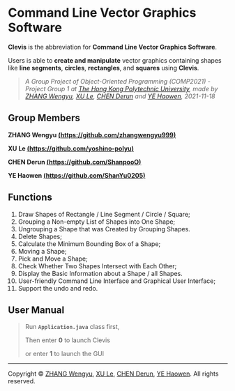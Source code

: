 # Command Line Vector Graphics Software

**Clevis** is the abbreviation for **Command Line Vector Graphics Software**.

Users is able to **create and manipulate** vector graphics containing shapes like **line segments**, **circles**, **rectangles**, and **squares** using **Clevis**.

> *A Group Project of Object-Oriented Programming (COMP2021) - Project Group 1 at [The Hong Kong Polytechnic University](https://www.polyu.edu.hk/), made by [ZHANG Wengyu](https://github.com/zhangwengyu999), [XU Le](https://github.com/yoshino-polyu), [CHEN Derun](https://github.com/ShanpooO) and [YE Haowen](https://github.com/ShanYu0205), 2021-11-18*

## Group Members

**ZHANG Wengyu [(https://github.com/zhangwengyu999)](https://github.com/zhangwengyu999)**

**XU Le [(https://github.com/yoshino-polyu)](https://github.com/yoshino-polyu)**

**CHEN Derun [(https://github.com/ShanpooO)](https://github.com/ShanpooO)**

**YE Haowen [(https://github.com/ShanYu0205)](https://github.com/ShanYu0205)**

## Functions

1. Draw Shapes of Rectangle / Line Segment / Circle / Square;
2. Grouping a Non-empty List of Shapes into One Shape;
3. Ungrouping a Shape that was Created by Grouping Shapes.
4. Delete Shapes;
5. Calculate the Minimum Bounding Box of a Shape;
6. Moving a Shape;
7. Pick and Move a Shape;
8. Check Whether Two Shapes Intersect with Each Other;
9. Display the Basic Information about a Shape / all Shapes.
10. User-friendly Command Line Interface and Graphical User Interface;
11. Support the undo and redo.

## User Manual

> Run **`Application.java`** class first,
> 
> Then enter **0** to launch Clevis 
> 
> or enter **1** to launch the GUI

---

Copyright © [ZHANG Wengyu](https://github.com/zhangwengyu999), [XU Le](https://github.com/yoshino-polyu), [CHEN Derun](https://github.com/ShanpooO), [YE Haowen](https://github.com/ShanYu0205). All rights reserved.